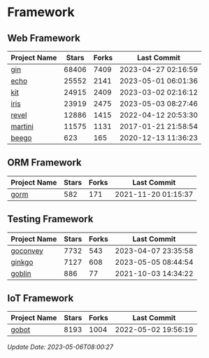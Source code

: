 # Framework

## Web Framework
| Project Name | Stars | Forks | Last Commit |
| ------------ | ----- | ----- | ----------- |
| [gin](https://github.com/gin-gonic/gin) | 68406 | 7409 | 2023-04-27 02:16:59 |
| [echo](https://github.com/labstack/echo) | 25552 | 2141 | 2023-05-01 06:01:36 |
| [kit](https://github.com/go-kit/kit) | 24915 | 2409 | 2023-03-02 02:16:12 |
| [iris](https://github.com/kataras/iris) | 23919 | 2475 | 2023-05-03 08:27:46 |
| [revel](https://github.com/revel/revel) | 12886 | 1415 | 2022-04-12 20:53:30 |
| [martini](https://github.com/go-martini/martini) | 11575 | 1131 | 2017-01-21 21:58:54 |
| [beego](https://github.com/astaxie/beego) | 623 | 165 | 2020-12-13 11:36:23 |

## ORM Framework
| Project Name | Stars | Forks | Last Commit |
| ------------ | ----- | ----- | ----------- |
| [gorm](https://github.com/jinzhu/gorm) | 582 | 171 | 2021-11-20 01:15:37 |

## Testing Framework
| Project Name | Stars | Forks | Last Commit |
| ------------ | ----- | ----- | ----------- |
| [goconvey](https://github.com/smartystreets/goconvey) | 7732 | 543 | 2023-04-07 23:35:58 |
| [ginkgo](https://github.com/onsi/ginkgo) | 7127 | 608 | 2023-05-05 08:44:54 |
| [goblin](https://github.com/franela/goblin) | 886 | 77 | 2021-10-03 14:34:22 |

## IoT Framework
| Project Name | Stars | Forks | Last Commit |
| ------------ | ----- | ----- | ----------- |
| [gobot](https://github.com/hybridgroup/gobot) | 8193 | 1004 | 2022-05-02 19:56:19 |

*Update Date: 2023-05-06T08:00:27*